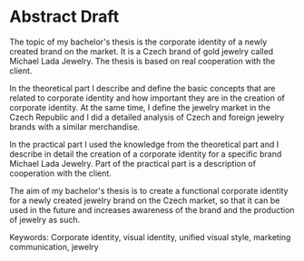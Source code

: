 
# Abstract Draft

The topic of my bachelor's thesis is the corporate identity of a newly created brand on the market. It is a Czech brand of gold jewelry called Michael Lada Jewelry. The thesis is based on real cooperation with the client.

In the theoretical part I describe and define the basic concepts that are related to corporate identity and how important they are in the creation of corporate identity. At the same time, I define the jewelry market in the Czech Republic and I did a detailed analysis of Czech and foreign jewelry brands with a similar merchandise.

In the practical part I used the knowledge from the theoretical part and I describe in detail the creation of a corporate identity for a specific brand Michael Lada Jewelry. Part of the practical part is a description of cooperation with the client.

The aim of my bachelor's thesis is to create a functional corporate identity for a newly created jewelry brand on the Czech market, so that it can be used in the future and  increases awareness of the brand and the production of jewelry as such.

Keywords:
Corporate identity, visual identity, unified visual style, marketing communication, jewelry
